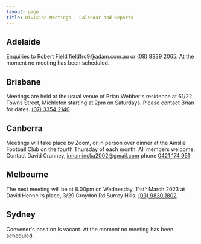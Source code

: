 ```yaml
---
layout: page
title: Division Meetings - Calendar and Reports
---
```

## Adelaide

Enquiries to Robert Field <fieldfro9@adam.com.au> or [(08)&nbsp;8339&nbsp;2065](tel:+61883392065).
At the moment no meeting has been scheduled.

## Brisbane

Meetings are held at the usual venue of Brian Webber's residence at 61/22 Towns Street, Michleton starting at 2pm on Saturdays. Please contact Brian for dates.
[(07)&nbsp;3354&nbsp;2140](tel:+61733542140)

## Canberra

Meetings will take place by Zoom, or in person over dinner
at the Ainslie Football Club
on the fourth Thursday of each month.
All members welcome.
Contact David Cranney, <innamincka2002@gmail.com> phone [0421&nbsp;174&nbsp;951](tel:+61421174951)

## Melbourne

The next meeting will be at
8.00pm on Wednesday,
1^st^ March 2023
at David Hennell’s place, 3/29 Croydon Rd Surrey Hills. [(03)&nbsp;9830&nbsp;1802](tel:+61398301802).

## Sydney

Convener's position is vacant.
At the moment no meeting has been scheduled.
